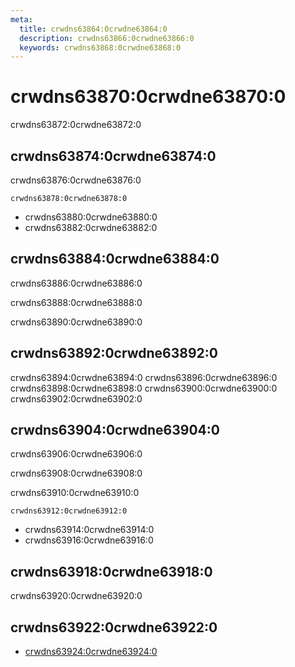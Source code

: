 ```yaml
---
meta:
  title: crwdns63864:0crwdne63864:0
  description: crwdns63866:0crwdne63866:0
  keywords: crwdns63868:0crwdne63868:0
---
```


# crwdns63870:0crwdne63870:0
crwdns63872:0crwdne63872:0

<entry-ad />

## crwdns63874:0crwdne63874:0
crwdns63876:0crwdne63876:0

`crwdns63878:0crwdne63878:0`
- crwdns63880:0crwdne63880:0
- crwdns63882:0crwdne63882:0


## crwdns63884:0crwdne63884:0
crwdns63886:0crwdne63886:0

  crwdns63888:0crwdne63888:0

  crwdns63890:0crwdne63890:0

## crwdns63892:0crwdne63892:0
crwdns63894:0crwdne63894:0
<alert type="success">crwdns63896:0crwdne63896:0</alert>
<alert type="info">crwdns63898:0crwdne63898:0</alert>
<alert type="warning">crwdns63900:0crwdne63900:0</alert>
<alert type="error">crwdns63902:0crwdne63902:0</alert>

## crwdns63904:0crwdne63904:0
crwdns63906:0crwdne63906:0

  crwdns63908:0crwdne63908:0

  crwdns63910:0crwdne63910:0

  `crwdns63912:0crwdne63912:0`
  - crwdns63914:0crwdne63914:0
  - crwdns63916:0crwdne63916:0

## crwdns63918:0crwdne63918:0
crwdns63920:0crwdne63920:0

## crwdns63922:0crwdne63922:0
  - [crwdns63924:0crwdne63924:0]()

<doc-footer />
